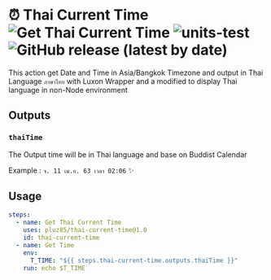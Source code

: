# ⏰ Thai Current Time ![Get Thai Current Time](https://github.com/pluz85/thai-current-time/workflows/Get%20Thai%20Current%20Time/badge.svg) ![units-test](https://github.com/pluz85/thai-current-time/workflows/units-test/badge.svg) ![GitHub release (latest by date)](https://img.shields.io/github/v/release/pluz85/thai-current-time)

This action get Date and Time in Asia/Bangkok Timezone and output in Thai Language `ภาษาไทย` with Luxon Wrapper and a modified to display Thai language in non-Node environment

## Outputs

### `thaiTime`

The Output time will be in Thai language and base on Buddist Calendar

Example : `จ. 11 เม.ย. 63 เวลา 02:06` ✨

## Usage

```yaml
steps:
  - name: Get Thai Current Time
    uses: pluz85/thai-current-time@1.0
    id: thai-current-time
  - name: Get Time
    env:
      T_TIME: "${{ steps.thai-current-time.outputs.thaiTime }}"
    run: echo $T_TIME
```
